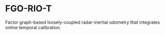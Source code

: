 # FGO-RIO-T
Factor graph-based loosely-coupled radar-inertial odometry that integrates online temporal calibration.
